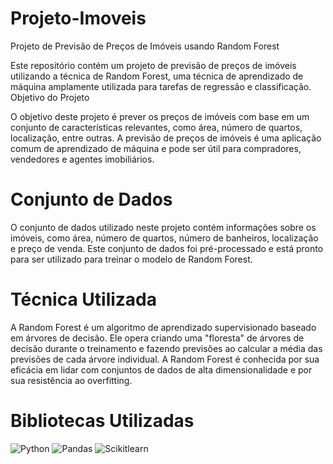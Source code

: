# Projeto-Imoveis

Projeto de Previsão de Preços de Imóveis usando Random Forest

Este repositório contém um projeto de previsão de preços de imóveis utilizando a técnica de Random Forest, uma técnica de aprendizado de máquina amplamente utilizada para tarefas de regressão e classificação.
Objetivo do Projeto

O objetivo deste projeto é prever os preços de imóveis com base em um conjunto de características relevantes, como área, número de quartos, localização, entre outras. A previsão de preços de imóveis é uma aplicação comum de aprendizado de máquina e pode ser útil para compradores, vendedores e agentes imobiliários.

# Conjunto de Dados

O conjunto de dados utilizado neste projeto contém informações sobre os imóveis, como área, número de quartos, número de banheiros, localização e preço de venda. Este conjunto de dados foi pré-processado e está pronto para ser utilizado para treinar o modelo de Random Forest.

# Técnica Utilizada

A Random Forest é um algoritmo de aprendizado supervisionado baseado em árvores de decisão. Ele opera criando uma "floresta" de árvores de decisão durante o treinamento e fazendo previsões ao calcular a média das previsões de cada árvore individual. A Random Forest é conhecida por sua eficácia em lidar com conjuntos de dados de alta dimensionalidade e por sua resistência ao overfitting.

# Bibliotecas Utilizadas

![Python](https://img.shields.io/badge/Python-FFD43B?style=for-the-badge&logo=python&logoColor=blue) ![Pandas](https://img.shields.io/badge/Pandas-2C2D72?style=for-the-badge&logo=pandas&logoColor=white) ![Scikitlearn](https://img.shields.io/badge/scikit_learn-F7931E?style=for-the-badge&logo=scikit-learn&logoColor=white)
